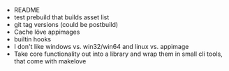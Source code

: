 * README
* test prebuild that builds asset list
* git tag versions (could be postbuild)
* Cache löve appimages
* builtin hooks
* I don't like windows vs. win32/win64 and linux vs. appimage
* Take core functionality out into a library and wrap them in small cli tools, that come with makelove